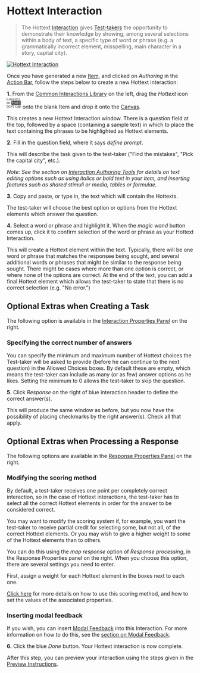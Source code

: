 <!--
created_at: 2016-12-15
authors:         
    - "Catherine Pease"
--> 

# Hottext Interaction

>The Hottext [Interaction](../appendix/glossary.md#interaction) gives [Test-takers](../appendix/glossary.md#test-taker) the opportunity to demonstrate their knowledge by showing, among several selections within a body of text, a specific type of word or phrase (e.g. a grammatically incorrect element, misspelling, main character in a story, capital city).

[![Hottext Interaction](https://img.youtube.com/vi/BcG-vjaRuok/hqdefault.jpg)](https://youtube.com/watch?v=BcG-vjaRuok&rel=0 "Hottext Interaction")

Once you have generated a new [Item](../appendix/glossary.md#item), and clicked on *Authoring* in the [Action Bar](../appendix/glossary.md#action-bar), follow the steps below to create a new Hottext interaction:

**1.** From the [Common Interactions Library](../appendix/glossary.md#common-interactions-library) on the left, drag the *Hottext* icon ![Hot Text](../resources/_icons/hottext.png) onto the blank Item and drop it onto the [Canvas](../appendix/glossary.md#canvas).

This creates a new Hottext Interaction window. There is a question field at the top, followed by a space (containing a sample text) in which to place the text containing the phrases to be highlighted as Hottext elements.

**2.** Fill in the question field, where it says _define prompt_.

This will describe the task given to the test-taker ("Find the mistakes", "Pick the capital city", etc.). 

*Note: See the section on [Interaction Authoring Tools](../interactions/interaction-authoring-tools.md) for details on text editing options such as using italics or bold text in your item, and inserting features such as shared stimuli or media, tables or formulae.*

**3.** Copy and paste, or type in, the text which will contain the Hottexts. 

The test-taker will choose the best option or options from the Hottext elements which answer the question.

**4.** Select a word or phrase and highlight it. When the *magic wand* button comes up, click it to confirm selection of the word or phrase as your Hottext Interaction.

This will create a Hottext element within the text. Typically, there will be one word or phrase that matches the responsee being sought, and several additional words or phrases that might be similar to the response being sought. There might be cases where more than one option is correct, or where none of the options are correct. At the end of the text, you can add a final Hottext element which allows the test-taker to state that there is no correct selection (e.g. "No error.")

<aside class="optional-extras">
    
## Optional Extras when Creating a Task

The following option is available in the [Interaction Properties Panel](../appendix/glossary.md#interaction-properties-panel) on the right.

### Specifying the correct number of answers 

You can specify the minimum and maximum number of Hottext choices the Test-taker will be asked to provide (before he can continue to the next question) in the Allowed Choices boxes. By default these are empty, which means the test-taker can include as many (or as few) answer options as he likes. Setting the minimum to 0 allows the test-taker to skip the question.
</aside> 

**5.** Click *Response* on the right of blue interaction header to define the correct answer(s).

This will produce the same window as before, but you now have the possibility of placing checkmarks by the right answer(s). Check all that apply.

<aside class="optional-extras">
    
## Optional Extras when Processing a Response

The following options are available in the [Response Properties Panel](../appendix/glossary.md#response-properties-panel) on the right.

### Modifying the scoring method

By default, a test-taker receives one point per completely correct interaction, so in the case of Hottext interactions, the test-taker has to select all the correct Hottext elements in order for the answer to be considered correct.

You may want to modify the scoring system if, for example, you want the test-taker to receive partial credit for selecting some, but not all, of the correct Hottext elements. Or you may wish to give a higher weight to some of the Hottext elements than to others. 

You can do this using the *map response* option of *Response processing*, in the Response Properties panel on the right. When you choose this option, there are several settings you need to enter. 

First, assign a weight for each Hottext element in the boxes next to each one. 

[Click here](../items/item-scoring-rules.md#item-scoring-rules) for more details on how to use this scoring method, and how to set the values of the associated properties.

### Inserting modal feedback 

If you wish, you can insert [Modal Feedback](../appendix/glossary.md#modal-feedback) into this Interaction. For more information on how to do this, see the [section on Modal Feedback](../items/modal-feedback.md).
</aside>

**6.** Click the blue *Done* button. Your Hottext interaction is now complete.

After this step, you can preview your interaction using the steps given in the [Preview Instructions](../items/preview.md).
